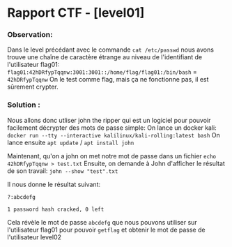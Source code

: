# Rapport CTF - [level01]

### Observation:
Dans le level précédant avec le commande `cat /etc/passwd` nous avons trouve une chaîne de caractère étrange au niveau de l'identifiant de l'utilisateur flag01:
`flag01:42hDRfypTqqnw:3001:3001::/home/flag/flag01:/bin/bash` = `42hDRfypTqqnw`
On le test comme flag, mais ça ne fonctionne pas, il est sûrement crypter.


### Solution :

Nous allons donc utliser john the ripper qui est un logiciel pour pouvoir facilement décrypter des mots de passe simple:
On lance un docker kali: `docker run --tty --interactive kalilinux/kali-rolling:latest bash`
On lance ensuite `apt update` / `apt install john`

Maintenant, qu'on a john on met notre mot de passe dans un fichier `echo 42hDRfypTqqnw > test.txt`
Ensuite, on demande à John d'afficher le résultat de son travail: `john --show "test".txt`

Il nous donne le résultat suivant: 
```
?:abcdefg

1 password hash cracked, 0 left
```

Cela révèle le mot de passe `abcdefg` que nous pouvons utiliser sur l'utilisateur flag01 pour pouvoir `getflag` et obtenir le mot de passe de l'utilisateur level02